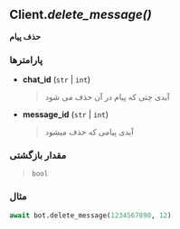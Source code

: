 ## Client.*delete_message()*

**حذف پیام**

### پارامترها

- **chat_id** (`str` | `int`)
    > آیدی چتی که پیام در آن حذف می شود

- **message_id** (`str` | `int`)
    > آیدی پیامی که حذف میشود
    
### مقدار بازگشتی

> `bool`

### مثال

```python
await bot.delete_message(1234567890, 12)
```